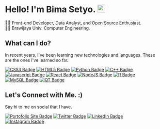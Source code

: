 # Hello! I'm Bima Setyo.  <img src="https://raw.githubusercontent.com/Tarikul-Islam-Anik/Animated-Fluent-Emojis/master/Emojis/Animals/Cat%20Face.png" alt="Cat Face" width="25" height="25" />
👨‍💻 Front-end Developer, Data Analyst, and Open Source Enthusiast.<br>
👨‍🎓 Brawijaya Univ. Computer Engineering.

## **What can I do?**
In recent years, I've been learning new technologies and languages. These are the ones I've learned so far.

  [![CSS3 Badge](https://img.shields.io/badge/CSS3-1572B6?style=flat-square&logo=css3&logoColor=white)]()
  [![HTML5 Badge](https://img.shields.io/badge/HTML5-E34F26?style=flat-square&logo=html5&logoColor=white)]()
  [![Python Badge](https://img.shields.io/badge/Python-FFD43B?style=flat-square&logo=python&logoColor=blue)]()
  [![C++ Badge](https://img.shields.io/badge/C%2B%2B-00599C?style=flat-square&logo=c%2B%2B&logoColor=white)]()
  [![Javascript Badge](https://img.shields.io/badge/JavaScript-323330?style=flat-square&logo=javascript&logoColor=F7DF1E)]()
  [![React Badge](https://img.shields.io/badge/React-20232A?style=flat-square&logo=react&logoColor=61DAFB)]()
  [![NodeJS Badge](https://img.shields.io/badge/Node.js-339933?style=flat-square&logo=nodedotjs&logoColor=white)]()
  [![R Badge](https://img.shields.io/badge/R-276DC3?style=flat-square&logo=r&logoColor=white)]()
  [![MySQL Badge](https://img.shields.io/badge/MySQL-005C84?style=flat-square&logo=mysql&logoColor=white)]()
  [![QT Badge](https://img.shields.io/badge/Qt-41CD52?style=flat-square&logo=qt&logoColor=white)]()

## **Let's Connect with Me. :)**
Say hi to me on social that I have.

  [![Portofolio Site Badge](https://img.shields.io/badge/Website-000000?style=flat-square&logo=About.me&logoColor=white)](https://bimasetyo.vercel.app/)
  [![Twitter Badge](https://img.shields.io/badge/Twitter-1DA1F2?style=flat-square&logo=twitter&logoColor=white)](https://www.twitter.com/bzizmza)
  [![LinkedIn Badge](https://img.shields.io/badge/LinkedIn-0077B5?style=flat-square&logo=linkedin&logoColor=white)](https://www.linkedin.com/in/abimanyusrisetyo/)
  [![Instagram Badge](https://img.shields.io/badge/Instagram-E4405F?style=flat-square&logo=instagram&logoColor=white)](https://www.instagram.com/bzizmza)
